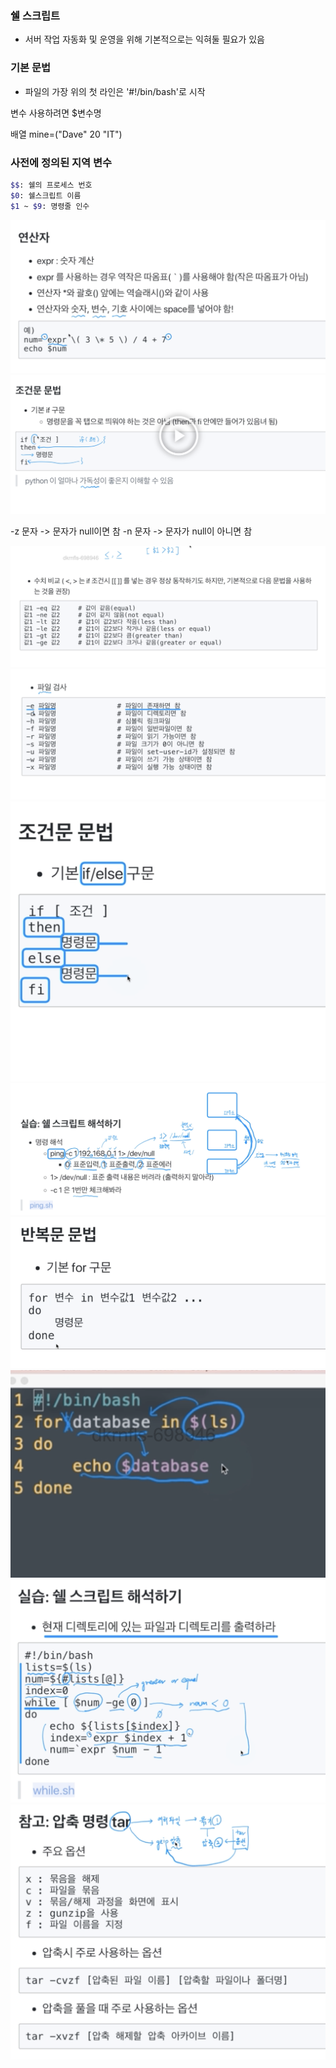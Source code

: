 ### 쉘 스크립트
* 서버 작업 자동화 및 운영을 위해 기본적으로는 익혀둘 필요가 있음

### 기본 문법
* 파일의 가장 위의 첫 라인은 '#!/bin/bash'로 시작

변수 사용하려면 $변수명

배열 mine=("Dave" 20 "IT")

### 사전에 정의된 지역 변수
```sh
$$: 쉘의 프로세스 번호
$0: 쉘스크립트 이름
$1 ~ $9: 명령줄 인수
```

![](2021-12-09-21-53-32.png)
![](2021-12-09-21-54-22.png)

-z 문자 -> 문자가 null이면 참
-n 문자 -> 문자가 null이 아니면 참

![](2021-12-09-21-55-29.png)
![](2021-12-09-21-56-50.png)
![](2021-12-09-21-57-58.png)
![](2021-12-09-21-59-51.png)
![](2021-12-09-22-04-31.png)
![](2021-12-09-22-04-41.png)
![](2021-12-09-22-04-59.png)
![](2021-12-09-22-07-47.png)
